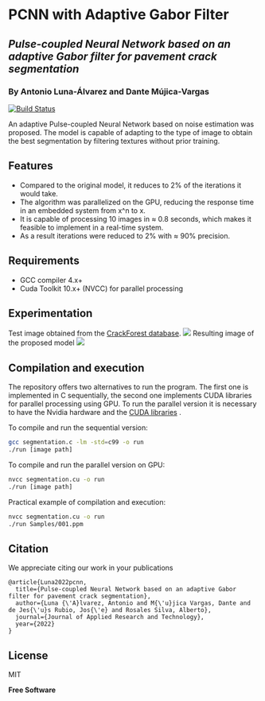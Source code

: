 # PCNN with Adaptive Gabor Filter
## _Pulse-coupled Neural Network based on an adaptive Gabor filter for pavement crack segmentation_
### By Antonio Luna-Álvarez and Dante Mújica-Vargas


[![Build Status](https://travis-ci.org/joemccann/dillinger.svg?branch=master)](https://travis-ci.org/joemccann/dillinger)

An adaptive Pulse-coupled Neural Network based on noise estimation was proposed. The model is capable of adapting to the type of image to obtain the best segmentation by filtering textures without prior training.

## Features

- Compared to the original model, it reduces to 2% of the iterations it would take. 
- The algorithm was parallelized on the GPU, reducing the response time in an embedded system from x^n to x. 
- It is capable of processing 10 images in ≈ 0.8 seconds, which makes it feasible to implement in a real-time system. 
- As a result iterations were reduced to 2% with ≈ 90% precision.

## Requirements
- GCC compiler 4.x+
- Cuda Toolkit 10.x+ (NVCC) for parallel processing


## Experimentation
Test image obtained from the [CrackForest database](https://github.com/cuilimeng/CrackForest-dataset).
![](Samples/001.ppm)
Resulting image of the proposed model
![](Results/001.ppm)

## Compilation and execution
The repository offers two alternatives to run the program. The first one is implemented in C sequentially, the second one implements CUDA libraries for parallel processing using GPU. To run the parallel version it is necessary to have the Nvidia hardware and the [CUDA libraries](https://docs.nvidia.com/cuda/cuda-installation-guide-microsoft-windows/index.html) .

To compile and run the sequential version:

```sh
gcc segmentation.c -lm -std=c99 -o run
./run [image path]
```

To compile and run the parallel version on GPU:

```sh
nvcc segmentation.cu -o run
./run [image path] 
```
Practical example of compilation and execution:
```sh
nvcc segmentation.cu -o run
./run Samples/001.ppm
```

## Citation
We appreciate citing our work in your publications


```
@article{Luna2022pcnn,
  title={Pulse-coupled Neural Network based on an adaptive Gabor filter for pavement crack segmentation},
  author={Luna {\'A}lvarez, Antonio and M{\'u}jica Vargas, Dante and de Jes{\'u}s Rubio, Jos{\'e} and Rosales Silva, Alberto},
  journal={Journal of Applied Research and Technology},
  year={2022}
}
```


## License

MIT

**Free Software**

[//]: # (These are reference links used in the body of this note and get stripped out when the markdown processor does its job. There is no need to format nicely because it shouldn't be seen. Thanks SO - http://stackoverflow.com/questions/4823468/store-comments-in-markdown-syntax)

   [dill]: <https://github.com/joemccann/dillinger>
   [git-repo-url]: <https://github.com/joemccann/dillinger.git>
   [john gruber]: <http://daringfireball.net>
   [df1]: <http://daringfireball.net/projects/markdown/>
   [markdown-it]: <https://github.com/markdown-it/markdown-it>
   [Ace Editor]: <http://ace.ajax.org>
   [node.js]: <http://nodejs.org>
   [Twitter Bootstrap]: <http://twitter.github.com/bootstrap/>
   [jQuery]: <http://jquery.com>
   [@tjholowaychuk]: <http://twitter.com/tjholowaychuk>
   [express]: <http://expressjs.com>
   [AngularJS]: <http://angularjs.org>
   [Gulp]: <http://gulpjs.com>

   [PlDb]: <https://github.com/joemccann/dillinger/tree/master/plugins/dropbox/README.md>
   [PlGh]: <https://github.com/joemccann/dillinger/tree/master/plugins/github/README.md>
   [PlGd]: <https://github.com/joemccann/dillinger/tree/master/plugins/googledrive/README.md>
   [PlOd]: <https://github.com/joemccann/dillinger/tree/master/plugins/onedrive/README.md>
   [PlMe]: <https://github.com/joemccann/dillinger/tree/master/plugins/medium/README.md>
   [PlGa]: <https://github.com/RahulHP/dillinger/blob/master/plugins/googleanalytics/README.md>
